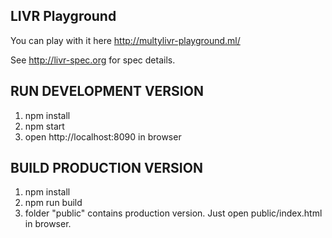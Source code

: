 LIVR Playground
---------------

You can play with it here http://multylivr-playground.ml/

See http://livr-spec.org for spec details.

## RUN DEVELOPMENT VERSION

1. npm install
2. npm start
3. open http://localhost:8090 in browser


## BUILD PRODUCTION VERSION

1. npm install
2. npm run build
3. folder "public" contains production version. Just open public/index.html in browser.
